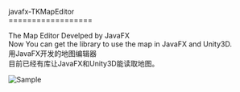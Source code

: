 javafx-TKMapEditor<br>
==================<br>

The Map Editor Develped by JavaFX<br>
Now You can get the library to use the map in JavaFX and Unity3D.<br>
用JavaFX开发的地图编辑器<br>
目前已经有库让JavaFX和Unity3D能读取地图。<br>

![Sample](https://raw.github.com/ml3947/javafx-TKMapEditor/master/SampleImages/e1.png)
